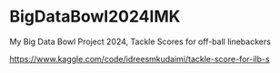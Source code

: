 # BigDataBowl2024IMK
My Big Data Bowl Project 2024, Tackle Scores for off-ball linebackers


https://www.kaggle.com/code/idreesmkudaimi/tackle-score-for-ilb-s

